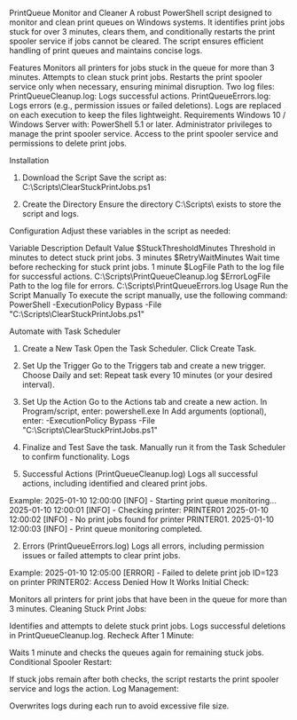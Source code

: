 PrintQueue Monitor and Cleaner
A robust PowerShell script designed to monitor and clean print queues on Windows systems. It identifies print jobs stuck for over 3 minutes, clears them, and conditionally restarts the print spooler service if jobs cannot be cleared. The script ensures efficient handling of print queues and maintains concise logs.

Features
Monitors all printers for jobs stuck in the queue for more than 3 minutes.
Attempts to clean stuck print jobs.
Restarts the print spooler service only when necessary, ensuring minimal disruption.
Two log files:
PrintQueueCleanup.log: Logs successful actions.
PrintQueueErrors.log: Logs errors (e.g., permission issues or failed deletions).
Logs are replaced on each execution to keep the files lightweight.
Requirements
Windows 10 / Windows Server with:
PowerShell 5.1 or later.
Administrator privileges to manage the print spooler service.
Access to the print spooler service and permissions to delete print jobs.

Installation
1. Download the Script
Save the script as:
C:\Scripts\ClearStuckPrintJobs.ps1

2. Create the Directory
Ensure the directory C:\Scripts\ exists to store the script and logs.

Configuration
Adjust these variables in the script as needed:

Variable	Description	Default Value
$StuckThresholdMinutes	Threshold in minutes to detect stuck print jobs.	3 minutes
$RetryWaitMinutes	Wait time before rechecking for stuck print jobs.	1 minute
$LogFile	Path to the log file for successful actions.	C:\Scripts\PrintQueueCleanup.log
$ErrorLogFile	Path to the log file for errors.	C:\Scripts\PrintQueueErrors.log
Usage
Run the Script Manually
To execute the script manually, use the following command:
PowerShell -ExecutionPolicy Bypass -File "C:\Scripts\ClearStuckPrintJobs.ps1"

Automate with Task Scheduler
1. Create a New Task
Open the Task Scheduler.
Click Create Task.

2. Set Up the Trigger
Go to the Triggers tab and create a new trigger.
Choose Daily and set:
Repeat task every 10 minutes (or your desired interval).

3. Set Up the Action
Go to the Actions tab and create a new action.
In Program/script, enter:
powershell.exe
In Add arguments (optional), enter:
-ExecutionPolicy Bypass -File "C:\Scripts\ClearStuckPrintJobs.ps1"

4. Finalize and Test
Save the task.
Manually run it from the Task Scheduler to confirm functionality.
Logs

1. Successful Actions (PrintQueueCleanup.log)
Logs all successful actions, including identified and cleared print jobs.

Example:
2025-01-10 12:00:00 [INFO] - Starting print queue monitoring...
2025-01-10 12:00:01 [INFO] - Checking printer: PRINTER01
2025-01-10 12:00:02 [INFO] - No print jobs found for printer PRINTER01.
2025-01-10 12:00:03 [INFO] - Print queue monitoring completed.

2. Errors (PrintQueueErrors.log)
Logs all errors, including permission issues or failed attempts to clear print jobs.

Example:
2025-01-10 12:05:00 [ERROR] - Failed to delete print job ID=123 on printer PRINTER02: Access Denied
How It Works
Initial Check:

Monitors all printers for print jobs that have been in the queue for more than 3 minutes.
Cleaning Stuck Print Jobs:

Identifies and attempts to delete stuck print jobs.
Logs successful deletions in PrintQueueCleanup.log.
Recheck After 1 Minute:

Waits 1 minute and checks the queues again for remaining stuck jobs.
Conditional Spooler Restart:

If stuck jobs remain after both checks, the script restarts the print spooler service and logs the action.
Log Management:

Overwrites logs during each run to avoid excessive file size.
